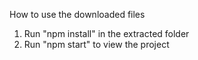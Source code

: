 
How to use the downloaded files

1) Run "npm install" in the extracted folder
2) Run "npm start" to view the project

